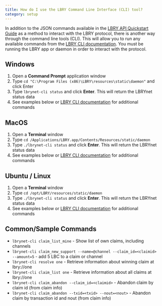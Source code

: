 ```yaml
---
title: How do I use the LBRY Command Line Interface (CLI) tool?
category: setup
---
```


In addition to the JSON commands available in the [LBRY API Quickstart Guide](https://lbry.com/quickstart/api) as a method to interact with the LBRY protocol, there is another way through the command line tools (CLI). This will allow you to run any available commands from the [LBRY CLI documentation](https://lbryio.github.io/lbry/cli/). You must be running the LBRY app or daemon in order to interact with the protocol.

## Windows
1. Open a **Command Prompt** application window
1. Type `cd "C:\Program Files (x86)\LBRY\resources\static\daemon"` and click Enter
1. Type `lbrynet-cli status` and click **Enter**. This will return the LBRYnet status data
1. See examples below or [LBRY CLI documentation](https://lbryio.github.io/lbry/cli/) for additional commands

## MacOS
1. Open a **Terminal** window
1. Type `cd /Applications/LBRY.app/Contents/Resources/static/daemon`
1. Type `./lbrynet-cli status`  and click **Enter**. This will return the LBRYnet status data
1. See examples below or [LBRY CLI documentation](https://lbryio.github.io/lbry/cli/) for additional commands

## Ubuntu / Linux 
1. Open a **Terminal** window
1. Type `cd /opt/LBRY/resources/static/daemon`
1. Type `./lbrynet-cli status`  and click **Enter**. This will return the LBRYnet status data
1. See examples below or [LBRY CLI documentation](https://lbryio.github.io/lbry/cli/) for additional commands

## Common/Sample Commands
- `lbrynet-cli claim_list_mine` - Show list of own claims, including channels
- `lbrynet-cli claim_new_support --name=@channel --claim_id=<claimid> --amount=5` - add 5 LBC to a claim or channel
- `lbrynet-cli resolve one` - Retrieve information about winning claim at lbry://one
- `lbrynet-cli claim_list one` - Retrieve information about all claims at lbry://one
- `lbrynet-cli claim_abandon --claim_id=<claimid>` - Abandon claim by claim id (from claim info)
- `lbrynet-cli claim_abandon --txid=<txid> --nout=<nout>` - Abandon claim by transaction id and nout (from claim info)
